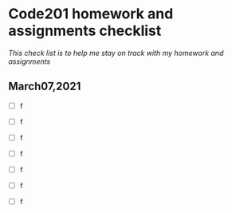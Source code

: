 # **Code201 homework and assignments checklist**
*This check list is to help me stay on track with my homework and assignments*


## **March07,2021**

- [ ] f
- [ ] f
- [ ] f
- [ ] f
- [ ] f
- [ ] f
- [ ] f

